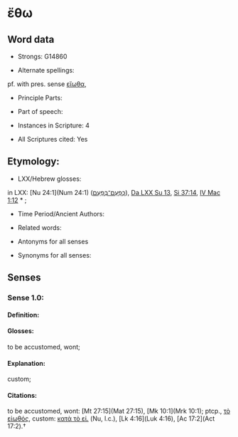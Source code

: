 # ἔθω

<!-- Status: S2=NeedsEdits -->
<!-- Lexica used for edits:   -->

## Word data

* Strongs: G14860

* Alternate spellings:

pf. with pres. sense [εἴωθα](), 

* Principle Parts: 


* Part of speech: 


* Instances in Scripture: 4

* All Scriptures cited: Yes

## Etymology: 


* LXX/Hebrew glosses: 

in LXX: [Nu 24:1](Num 24:1) ([כְּפַעַם־בְּפַעַם](//en-uhl/H6471)), [Da LXX Su 13](AddDan.1.13), [Si 37:14](Sir.37.14), [IV Mac 1:12](4Macc.1.12) * ;

* Time Period/Ancient Authors: 


* Related words: 

* Antonyms for all senses

* Synonyms for all senses: 


## Senses 


### Sense  1.0: 

#### Definition: 

#### Glosses: 

to be accustomed, wont; 

#### Explanation: 

custom; 

#### Citations: 

to be accustomed, wont: [Mt 27:15](Mat 27:15), [Mk 10:1](Mrk 10:1); ptcp., [τὸ εἰωθός](), custom: [κατὰ τὸ εἰ.]() (Nu, l.c.), [Lk 4:16](Luk 4:16), [Ac 17:2](Act 17:2).†
